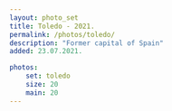 ```yaml
---
layout: photo_set
title: Toledo - 2021.
permalink: /photos/toledo/
description: "Former capital of Spain"
added: 23.07.2021.

photos:
    set: toledo
    size: 20
    main: 20
---
```

